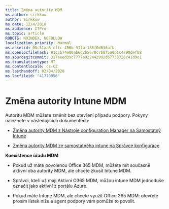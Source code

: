 ```yaml
---
title: Změna autority MDM
ms.author: sirkkuw
author: Sirkkuw
ms.date: 12/4/2018
ms.audience: ITPro
ms.topic: article
ROBOTS: NOINDEX, NOFOLLOW
localization_priority: Normal
ms.assetid: 08c51aa6-cffc-456b-91fb-185f0d636afb
ms.openlocfilehash: 91ccb74e00ab6d2b5e78c7b0f5a0b1c4790defb8
ms.sourcegitcommit: 317eeed39c7777a922442992d67733726c41d9e1
ms.translationtype: MT
ms.contentlocale: cs-CZ
ms.lasthandoff: 02/04/2020
ms.locfileid: "41770956"
---
```

# <a name="change-intune-mdm-authority"></a>Změna autority Intune MDM

Autoritu MDM můžete změnit bez otevření případu podpory. Pokyny naleznete v následujících dokumentech:
  
- [Změna autority MDM z Nástroje configuration Manager na Samostatný Intune](https://docs.microsoft.com/configmgr/mdm/deploy-use/migrate-change-mdm-authority)
    
- [Změna autority MDM ze samostatného intune na Správce konfigurace](https://docs.microsoft.com/configmgr/mdm/deploy-use/change-mdm-authority)
    
 **Koexistence úřadu MDM**
  
- Pokud už máte povolenou Office 365 MDM, můžete mít současně aktivní oba autority MDM, ale chcete zkusit Intune MDM.
    
- Správci, kteří už mají Aktivní O365 MDM, můžou intune MDM jednoduše označit jako aktivní z portálu Azure.
    
- Pokud máte Intune MDM, ale chcete využít Office 365 MDM: otevřete prosím lístek níže a agent podpory vám pomůže to povolit.
    

